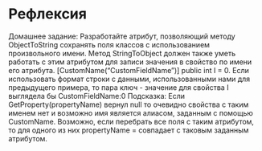 # Рефлексия
Домашнее задание: 
Разработайте атрибут, позволяющий методу ObjectToString сохранять поля классов с использованием произвольного имени. 
Метод StringToObject должен также уметь работать с этим атрибутом для записи значения в свойство по имени его атрибута.
[CustomName(“CustomFieldName”)]
public int I = 0.
Если использовать формат строки с данными, использованными нами для предыдущего примера,
то пара ключ - значение для свойства I выглядела бы CustomFieldName:0
Подсказка: 
Если GetProperty(propertyName) вернул null то очевидно свойства с таким именем нет и возможно имя является алиасом,
заданным с помощью CustomName. Возможно, если перебрать все поля с таким атрибутом,
то для одного из них propertyName = совпадает с таковым заданным атрибутом.
